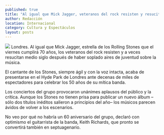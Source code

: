 ```yaml
---
published: true
title: "Al igual que Mick Jagger, veteranos del rock resisten y resucitan"
author: Redacción
location: Internacional
category: Cultura y Espectáculos
layout: posts
---
```


![](http://i.imgur.com/HmiuR0Cm.jpg)
Londres. Al igual que Mick Jagger, estrella de los Rolling Stones que el viernes cumplirá 70 años, los veteranos del rock resisten y a veces resucitan medio siglo después de haber soplado aires de juventud sobre la música.

El cantante de los Stones, siempre ágil y con la voz intacta, acaba de presentarse en el Hyde Park de Londres ante decenas de miles de espectadores para celebrar los 50 años de su mítica banda.

Los conciertos del grupo provocaron unánimes aplausos del público y la crítica. Aunque los Stones no tienen prisa para publicar un nuevo álbum –sólo dos títulos inéditos salieron a principios del año– los músicos parecen ávidos de volver a los escenarios.

No veo por qué no habría un 60 aniversario del grupo, declaró con optimismo el guitarrista de la banda, Keith Richards, que pronto se convertirá también en septuagenario.
